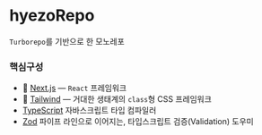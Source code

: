 # hyezoRepo

`Turborepo`를 기반으로 한 모노레포

### 핵심구성

- 🚀 [Next.js](https://nextjs.org/) — `React` 프레임워크
- 🎨 [Tailwind](https://tailwindcss.com/) — 거대한 생태계의 `class`형 CSS 프레임워크
- [TypeScript](https://www.typescriptlang.org/) 자바스크립트 타입 컴파일러
- [Zod](https://zod.dev/) 파이프 라인으로 이어지는, 타입스크립트 검증(Validation) 도우미

